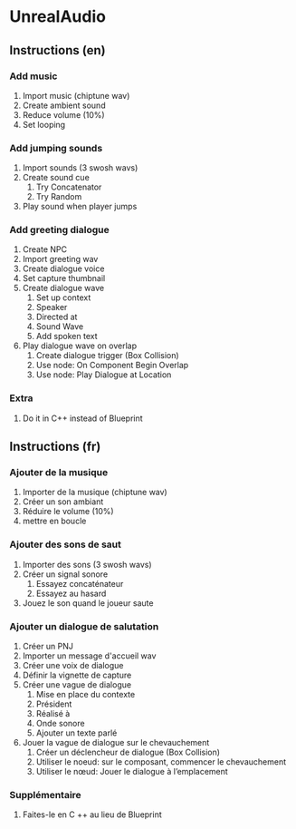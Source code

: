 # UnrealAudio

## Instructions (en)

### Add music
1.  Import music (chiptune wav)
1.  Create ambient sound
1.  Reduce volume (10%)
1.  Set looping

### Add jumping sounds
1.  Import sounds (3 swosh wavs)
1.  Create sound cue
    1.  Try Concatenator
    1.  Try Random
1.  Play sound when player jumps

### Add greeting dialogue
1.  Create NPC
1.  Import greeting wav
1.  Create dialogue voice
1.  Set capture thumbnail
1.  Create dialogue wave
    1.  Set up context
    1.  Speaker
    1.  Directed at
    1.  Sound Wave
    1.  Add spoken text
1.  Play dialogue wave on overlap
    1.  Create dialogue trigger (Box Collision)
    1.  Use node: On Component Begin Overlap
    1.  Use node: Play Dialogue at Location

### Extra
1. Do it in C++ instead of Blueprint

## Instructions (fr)

### Ajouter de la musique
1. Importer de la musique (chiptune wav)
1. Créer un son ambiant
1. Réduire le volume (10%)
1. mettre en boucle

### Ajouter des sons de saut
1. Importer des sons (3 swosh wavs)
1. Créer un signal sonore
    1. Essayez concaténateur
    1. Essayez au hasard
1. Jouez le son quand le joueur saute

### Ajouter un dialogue de salutation
1. Créer un PNJ
1. Importer un message d'accueil wav
1. Créer une voix de dialogue
1. Définir la vignette de capture
1. Créer une vague de dialogue
    1. Mise en place du contexte
    1. Président
    1. Réalisé à
    1. Onde sonore
    1. Ajouter un texte parlé
1. Jouer la vague de dialogue sur le chevauchement
    1. Créer un déclencheur de dialogue (Box Collision)
    1. Utiliser le noeud: sur le composant, commencer le chevauchement
    1. Utiliser le nœud: Jouer le dialogue à l’emplacement

### Supplémentaire
1. Faites-le en C ++ au lieu de Blueprint
